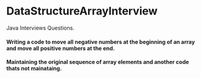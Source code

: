# DataStructureArrayInterview
Java Interviews Questions. 

#### Writing a code to move all negative numbers at the beginning of an array and move all positive numbers at the end.
#### Maintaining the original sequence of array elements and another code thats not mainataing.
